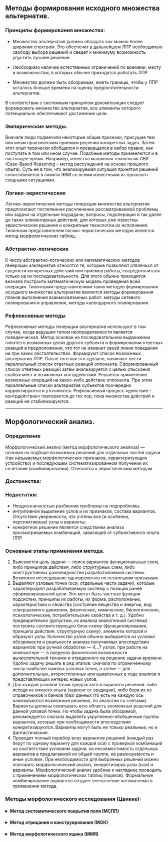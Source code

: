 ## Методы формирования исходного множества альтернатив. 
### Принципы формирования множества: 
* Множество альтернатив должно обладать как можно более широким спектром. 
Это обеспечит в дальнейшем  ЛПР необходимую свободу выбора решений и сведет к минимуму возможность упустить лучшее решение. 

* Необходимо наличие естественных ограничений по времени, месту и возможностям, в которых обычно приходится работать ЛПР.
 
* Множество должно быть обозримым, иметь границы, чтобы у ЛПР осталось больше времени на оценку предпочтительности альтернатив.

В соответствии с системным принципом декомпозиции следует формировать множество альтернатив, все элементы которого потенциально обеспечивают достижение цели. 

### Эмпирические методы. 
Вначале люди подмечали некоторые общие признаки, присущие тем или иным практическим приемам решения конкретных задач. Затем этот опыт творчески обобщался и превращался в набор правил, как поступать в том или ином случае. Подобные методы применяются и в настоящее время. Например, известна машинная технология CBR (Case-Based Reasoning – метод рассуждений на основе прошлого опыта). Суть ее в том, что анализируемая ситуация принятия решений сопоставляется в памяти ЭВМ со всеми известными из прошлого сходными ситуациями. 

### Логико-эвристические
Логико-эвристические методы генерации множества альтернатив предполагают постепенное расчленение рассматриваемой проблемы или задачи на отдельные подзадачи, вопросы, подоперации и так далее до таких элементарных действий, для которых уже известны эвристические решения и конкретные технологии их исполнения. Типичным представителем логико-эвристических методов является метод морфологических таблиц. 

### Aбстрактно-логическиe
К числу абстрактно-логических или математических методов генерации альтернатив относятся те, которые позволяют отвлечься от сущности конкретных действий или приемов работы, сосредоточиться только на их последовательности. Для этого обычно приходится вначале построить математическую модель проведения всей операции. Типичными представителями таких методов формирования исходного множества альтернатив являются методы формирования планов выполнения взаимосвязанных работ: методы сетевого планирования и управления, методы календарного планирования.

### Рефлексивные методы
Рефлексивные методы генерации альтернатив используют в том случае, когда ведущим типом неопределенности является поведенческая. Метод основан на последовательном выдвижении гипотез о возможных целях другого субъекта и формировании ответных реакций в предположении, что тот не изменит своей линии поведения ни при каких обстоятельствах. Формируют список возможных альтернатив ЛПР. После того как это сделано, начинают вести параллельный список ответных реакций оппонента. Сформированный список ответных реакций затем анализируется с целью отыскания слабых мест и возможных контрдействий. Решается применение возможных операций на какое-либо действие оппонента. При этом параллельные списки альтернатив субъектов поочередно корректируются и уточняются. Рефлексивный процесс «действие – контрдействие» повторяется до тех пор, пока множества действий и реакций не стабилизируются.

---

## Морфологический анализ.
### Определение
Морфологический анализ (метод морфологического анализа) — основан на подборе возможных решений для отдельных частей задачи (так называемых морфологических признаков, характеризующих устройство) и последующем систематизированном получении их сочетаний (комбинировании). Относится к эвристическим методам.

### Достоинства:


### Недостатки:
* Неоднозначностью разбиения проблемы на подпроблемы. 
* интуитивное выделение узлов и их признаков, состава вариантов. Отсутствие уверенности, что учтены все (и особенно, перспективные) узлы и варианты;
* конкретное решение является следствием анализа просматриваемых комбинаций, зависящей от субъективного опыта ЛПР.

### Основные этапы применения метода.
1. Выясняется цель задачи — поиск вариантов функциональных схем, либо принципов действия, либо структурных схем, либо конструктивных разновидностей разрабатываемой системы. Возможно исследование одновременно по нескольким признакам.
2. Выделяют узловые точки (оси, отдельные части задачи), которые характеризуют разрабатываемую систему с позиции ранее сформулированной цели. Это могут быть частные функции подсистем, принципы их работы, их форма, расположение, характеристики и свойства (состояние вещества и энергии, вид совершаемого движения, физические, химические, биологические, психологические, потребительские свойства и т. д.). Удобно предварительно (допустим, из анализа аналогичной системы) построить соответствующую блок-схему (функционирования, принципа действия, структурную схему), элементы которой и образуют узлы.
Количество узлов обычно выбирается из условия обозримости и реальности анализа получаемых впоследствии вариантов: при ручной обработке — 4…7 узлов, при работе на компьютере — в пределах физической возможности вычислительной техники и отведенного на решение задачи времени. Удобно задачу решать в ряд этапов: сначала по ограниченному числу наиболее важных узловых точек, а затем — для дополнительных, второстепенных или выявленных в ходе анализа и представляющих интерес новых узлов.
3. Для каждой узловой точки предлагаются варианты решений: либо исходя из личного опыта (зависит от эрудиции), либо беря их из справочников и банков (баз) данных (то есть на каждую ось нанизываются возможные решения, по аналогии со счетами).
Варианты должны охватывать всю область возможных решений для данной узловой точки. Но чтобы задача была обозримой, рекомендуется сначала выделять укрупненно-обобщенные группы вариантов, которые при необходимости впоследствии конкретизируются. Варианты могут быть не только реальные, но и фантастические.
4. Проводят полный перебор всех вариантов решений (каждый раз берут по одному варианту для каждой оси) с проверкой комбинаций на соответствие условиям задачи, на несовместимость отдельных вариантов в предлагаемой их общей группе, на реализуемость и иные условия.
При необходимости для выбранных решений можно повторить морфологический анализ, конкретизируя узлы (оси) и варианты. Морфологический анализ удобнее и нагляднее проводить с применением морфологических таблиц (ящиков).
Формальное комбинирование вариантов создает впечатление автоматизма в применении метода. 

### Методы морфологического исследования (Цвикке):
<h4><details>
<summary>Метод систематического покрытия поля (МСПП)</summary>
<br>
основанный на выделении так называемых опорных пунктов знания в любой исследуемой области и использовании для заполнения поля некоторых сформулированных принципов мышления.
</details></h4>

<h4><details>
<summary>Метод отрицания и конструирования (МОК)</summary>
<br>
заключающийся в том, что на пути конструктивного прогресса стоят догмы и компромиссные ограничения, которые есть смысл отрицать, и следовательно, сформулировав некоторые предложения, полезно заменить их затем на противоположные и использовать при проведении анализа.
</details></h4>
<h4><details>
<summary>Метод морфологического ящика (ММЯ)</summary>
<br>
нашедший наиболее широкое распространение. Идея ММЯ состоит в том, чтобы определить все мыслимые параметры, от которых может зависеть решение проблемы, представить их в виде матриц-строк, а затем определить в этом морфологическом матрице-ящике все возможные сочетания параметров по одному из каждой строки. Полученные таким образом варианты могут снова подвергаться оценке и анализу в целях выбора наилучшего. Морфологический ящик может быть не только двумерным.
</details></h4>


 
